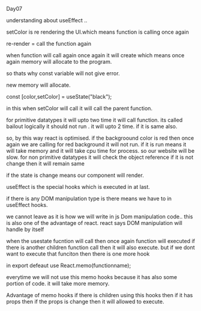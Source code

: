 Day07

understanding about useEffect ..

setColor is re rendering the UI.which means function is calling once again

re-render = call the function again

when function will call again once again it will create which means once again memory will allocate to the program.

so thats why const variable will not give error.

new memory will allocate.

const [color,setColor] = useState("black");

in this when setColor will call it will call the parent function.


for primitive datatypes it will upto two time it will call function. its called bailout logically it should not run . it will upto 2 time. if it is same also. 

so, by this way react is optimised. if the backgroound color is red then once again we are calling for red background it will not run. if it is run means it will take memory and it will take cpu time for process. so our website will be slow.
for non primitive datatypes it will check the object reference if it is not change then it will remain same



if the state is change means our component will render. 


useEffect is the special hooks which is executed in at last.

if there is any DOM manipulation type is there means we have to in useEffect hooks.

we cannot leave as it is how we will write in js Dom manipulation code.. this is also one of the advantage of react.
react says DOM manipulation will handle by itself


when the usestate fucntion will call then once again function will executed if there is another children function call then it will also execute. but if we dont want to execute that funciton then there is one more hook 

in export defeaut use React.memo(functionname);

everytime we will not use this memo hooks because it has also some portion of code. it will take more memory.

Advantage of memo hooks
if there is children using this hooks then if it has props then if the props is change then it will allowed to execute.

